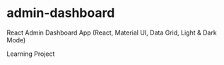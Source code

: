 # admin-dashboard
React Admin Dashboard App (React, Material UI, Data Grid, Light &amp; Dark Mode)

Learning Project
